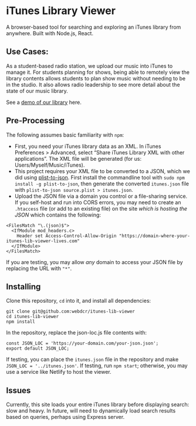 # iTunes Library Viewer

A browser-based tool for searching and exploring an iTunes library from anywhere. Built with Node.js, React.

## Use Cases:
As a student-based radio station, we upload our music into iTunes to manage it. For students planning for shows, being able to remotely view the library contents allows students to plan show music without needing to be in the studio. It also allows radio leadership to see more detail about the state of our music library.

See a [demo of our library](https://festive-mclean-66803d.netlify.app) here.


## Pre-Processing
The following assumes basic familiarity with `npm`:

* First, you need your iTunes library data as an XML. In iTunes Preferences > Advanced, select “Share iTunes Library XML with other applications”. The XML file will be generated (for us: Users/Myself/Music/iTunes). 
* This project requires your XML file to be converted to a JSON, which we did using [plist-to-json](https://github.com/andreyvit/plist-to-json). First install the commandline tool with `sudo npm install -g plist-to-json`, then generate the converted `itunes.json` file with `plist-to-json source.plist > itunes.json`.
* Upload the JSON file via a domain you control or a file-sharing service. If you self-host and run into CORS errors, you may need to create an `.htaccess` file (or add to an existing file) on the site *which is hosting the JSON* which contains the following:
```
<FilesMatch "\.(json)$">
  <IfModule mod_headers.c>
    Header set Access-Control-Allow-Origin "https://domain-where-your-itunes-lib-viewer-lives.com"
  </IfModule>
</FilesMatch>
```
If you are testing, you may allow *any* domain to access your JSON file by replacing the URL with `"*"`.

## Installing
Clone this repository, `cd` into it, and install all dependencies:
```
git clone git@github.com:webdcr/itunes-lib-viewer
cd itunes-lib-viewer
npm install
```
In the repository, replace the json-loc.js file contents with:
```
const JSON_LOC = 'https://your-domain.com/your-json.json';
export default JSON_LOC;
```
If testing, you can place the `itunes.json` file in the repository and make `JSON_LOC = '../itunes.json'`. If testing, run `npm start`; otherwise, you may use a service like Netlify to host the viewer.

## Issues
Currently, this site loads your entire iTunes library before displaying search: slow and heavy. In future, will need to dynamically load search results based on queries, perhaps using Express server. 
